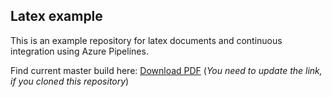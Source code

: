## Latex example

This is an example repository for latex documents and continuous integration using Azure Pipelines.

Find current master build here:
[Download PDF](https://github.com/Necktschnagge/sspp-tex-copy/blob/artifacts/artifacts/release/script.pdf) (*You need to update the link, if you cloned this repository*)

